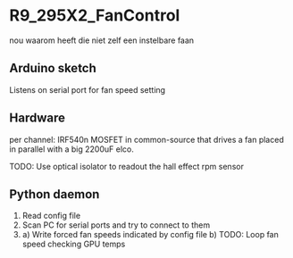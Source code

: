 # R9_295X2_FanControl
nou waarom heeft die niet zelf een instelbare faan

## Arduino sketch
Listens on serial port for fan speed setting

## Hardware
per channel: IRF540n MOSFET in common-source that drives a fan placed in parallel with a big 2200uF elco.

TODO: Use optical isolator to readout the hall effect rpm sensor

## Python daemon
1.    Read config file
2.    Scan PC for serial ports and try to connect to them
3. a) Write forced fan speeds indicated by config file
b) TODO: Loop fan speed checking GPU temps
